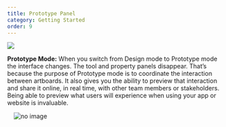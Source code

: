 ```yaml
---
title: Prototype Panel
category: Getting Started
order: 9
---
```


![](https://iwilfried.github.io/Adobe-XD-eBook/images/XD-Prototype-01.png)

**Prototype Mode:** When you switch from Design mode to Prototype mode the interface changes. The tool and property panels disappear. That’s because the purpose of Prototype mode is to coordinate the interaction between artboards. 
It also gives you the ability to preview that interaction and share it online, in real time, with other team members or stakeholders. Being able to preview what users will experience when using your app or website is invaluable. 


<img style="padding: 0px 15px; float: left" src="https://iwilfried.github.io/Adobe-XD-eBook/images/XD-Property-Panel-02.png" alt="no image" />